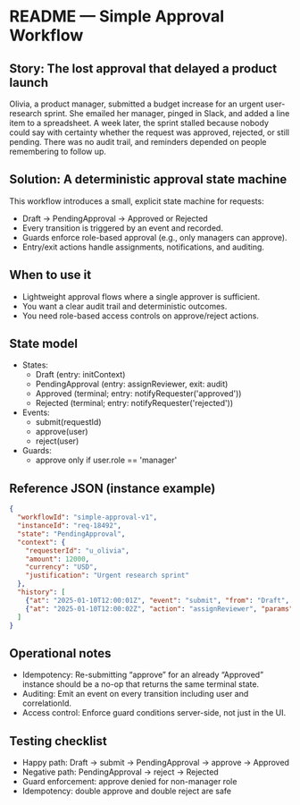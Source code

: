 # README — Simple Approval Workflow

## Story: The lost approval that delayed a product launch
Olivia, a product manager, submitted a budget increase for an urgent user-research sprint. She emailed her manager, pinged in Slack, and added a line item to a spreadsheet. A week later, the sprint stalled because nobody could say with certainty whether the request was approved, rejected, or still pending. There was no audit trail, and reminders depended on people remembering to follow up.

## Solution: A deterministic approval state machine
This workflow introduces a small, explicit state machine for requests:
- Draft → PendingApproval → Approved or Rejected
- Every transition is triggered by an event and recorded.
- Guards enforce role-based approval (e.g., only managers can approve).
- Entry/exit actions handle assignments, notifications, and auditing.

## When to use it
- Lightweight approval flows where a single approver is sufficient.
- You want a clear audit trail and deterministic outcomes.
- You need role-based access controls on approve/reject actions.

## State model
- States:
  - Draft (entry: initContext)
  - PendingApproval (entry: assignReviewer, exit: audit)
  - Approved (terminal; entry: notifyRequester('approved'))
  - Rejected (terminal; entry: notifyRequester('rejected'))
- Events:
  - submit(requestId)
  - approve(user)
  - reject(user)
- Guards:
  - approve only if user.role == 'manager'

## Reference JSON (instance example)
```json
{
  "workflowId": "simple-approval-v1",
  "instanceId": "req-18492",
  "state": "PendingApproval",
  "context": {
    "requesterId": "u_olivia",
    "amount": 12000,
    "currency": "USD",
    "justification": "Urgent research sprint"
  },
  "history": [
    {"at": "2025-01-10T12:00:01Z", "event": "submit", "from": "Draft", "to": "PendingApproval"},
    {"at": "2025-01-10T12:00:02Z", "action": "assignReviewer", "params": {"queue": "pm-managers"}}
  ]
}
```

## Operational notes
- Idempotency: Re-submitting “approve” for an already “Approved” instance should be a no-op that returns the same terminal state.
- Auditing: Emit an event on every transition including user and correlationId.
- Access control: Enforce guard conditions server-side, not just in the UI.

## Testing checklist
- Happy path: Draft → submit → PendingApproval → approve → Approved
- Negative path: PendingApproval → reject → Rejected
- Guard enforcement: approve denied for non-manager role
- Idempotency: double approve and double reject are safe

